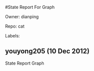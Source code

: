 #State Report For Graph 

Owner: dianping

Repo: cat

Labels: 

## youyong205 (10 Dec 2012)

State Report Graph


